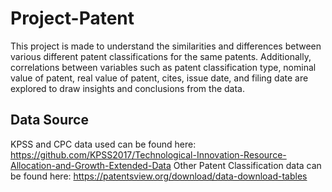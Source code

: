 # Project-Patent
This project is made to understand the similarities and differences between various different patent classifications for the same patents. 
Additionally, correlations between variables such as patent classification type, nominal value of patent, real value of patent, cites, issue date, and filing date are explored to draw insights and conclusions from the data.

## Data Source
KPSS and CPC data used can be found here: https://github.com/KPSS2017/Technological-Innovation-Resource-Allocation-and-Growth-Extended-Data
Other Patent Classification data can be found here: https://patentsview.org/download/data-download-tables
